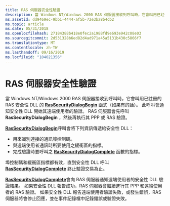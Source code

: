 ```yaml
---
title: RAS 伺服器安全性驗證
description: 當 Windows NT/Windows 2000 RAS 伺服器接收到呼叫時，它會叫用已註冊的 RAS 安全性 DLL 的 RasSecurityDialogBegin 函式（如果有的話）。
ms.assetid: dd9469ec-9bb1-4444-af5b-72e3ba8b4cb2
ms.topic: article
ms.date: 05/31/2018
ms.openlocfilehash: 27184388b418e0fec2a1988fd9e693e942c08e03
ms.sourcegitcommit: 2d531328b6ed82d4ad971a45a5131b430c5866f7
ms.translationtype: MT
ms.contentlocale: zh-TW
ms.lasthandoff: 09/16/2019
ms.locfileid: "104021356"
---
```

# <a name="ras-server-security-authentication"></a>RAS 伺服器安全性驗證

當 Windows NT/Windows 2000 RAS 伺服器接收到呼叫時，它會叫用已註冊的 RAS 安全性 DLL 的 [**RasSecurityDialogBegin**](/windows/desktop/api/Rasshost/nf-rasshost-rassecuritydialogbegin) 函式（如果有的話）。 此呼叫會通知安全性 DLL 開始其遠端使用者的驗證。 RAS 伺服器會先呼叫 **RasSecurityDialogBegin** ，然後再執行其 PPP 或 RAS 驗證。

[**RasSecurityDialogBegin**](/windows/desktop/api/Rasshost/nf-rasshost-rassecuritydialogbegin)呼叫會將下列資訊傳遞給安全性 DLL：

-   用來識別連接的通訊埠控制碼。
-   與遠端使用者通訊時所要使用之緩衝區的指標。
-   完成驗證時要呼叫之 [**RasSecurityDialogComplete**](/windows/desktop/api/Rasshost/nf-rasshost-rassecuritydialogcomplete) 函數的指標。

埠控制碼和緩衝區指標都有效，直到安全性 DLL 呼叫 [**RasSecurityDialogComplete**](/windows/desktop/api/Rasshost/nf-rasshost-rassecuritydialogcomplete) 終止驗證交易為止。

[**RasSecurityDialogComplete**](/windows/desktop/api/Rasshost/nf-rasshost-rassecuritydialogcomplete)會向 RAS 伺服器通知遠端使用者的安全性 DLL 驗證結果。 如果安全性 DLL 報告成功，RAS 伺服器會繼續進行其 PPP 和遠端使用者的 RAS 驗證。 如果安全性 DLL 報告遠端使用者驗證失敗，或發生錯誤，RAS 伺服器將會停止回應，並在事件記錄檔中記錄錯誤或驗證失敗。

 

 




